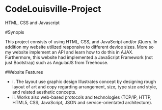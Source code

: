 # CodeLouisville-Project

HTML, CSS and Javascript 

#Synopis

This project consists of using HTML, CSS, and JavaScript and/or jQuery. 
In addition my website utilized responsive to different device sizes. 
More so my website implement an API and learn how to do this in AJAX. Furthermore, 
this website had implemented a JavaScript Framework (not just Bootstrap) such as AngularJS from Treehouse.

#Website Features

* i.	The layout use graphic design Illustrates concept by designing rough layout 
of art and copy regarding arrangement, size, type size and style, and related aesthetic concepts.
* ii.	Works also web-based protocols and technologies (TCP/IP, HTTP, HTML5, CSS, 
JavaScript, JSON and service-orientated architecture).
